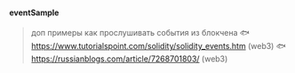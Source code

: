 #### eventSample

> доп примеры как прослушивать события из блокчена 
🐟 https://www.tutorialspoint.com/solidity/solidity_events.htm (web3)
🐟 https://russianblogs.com/article/7268701803/ (web3)


